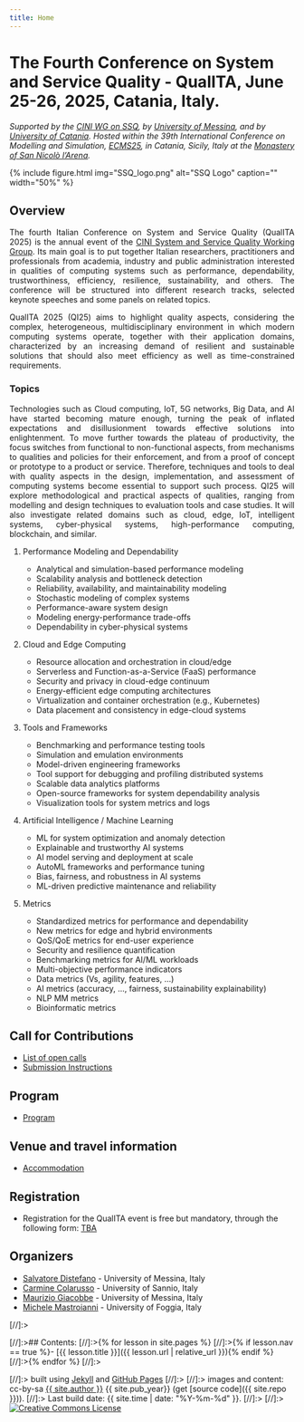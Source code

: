 ```yaml
---
title: Home
---
```


# The Fourth Conference on System and Service Quality - QualITA, June 25-26, 2025, Catania, Italy.

*Supported by the [CINI WG on SSQ](https://www.consorzio-cini.it/index.php/it/gdl/system-and-service-quality),
by [University of Messina](https://international.unime.it/),
and by [University of Catania](https://www.unict.it/en).
Hosted within the 39th International Conference on Modelling and Simulation, [ECMS25](https://scs-europe.net/conf/ecms2025/), 
in Catania, Sicily, Italy at the [Monastery of San Nicolò l’Arena](https://www.monasterodeibenedettini.it/en/).*


{% include figure.html img="SSQ_logo.png" alt="SSQ Logo" caption="" width="50%" %}

## Overview

<p style='text-align: justify;'>
The fourth Italian Conference on System and Service Quality (QualITA 2025) 
is the annual event of the <a href="https://www.consorzio-cini.it/index.php/it/gdl/system-and-service-quality">
CINI System and Service Quality Working Group</a>. 
Its main goal is to put together Italian researchers, 
practitioners and professionals from academia, industry and public administration
interested in qualities of computing systems such as performance, dependability, 
trustworthiness, efficiency, resilience, sustainability, and others. 
The conference will be structured into different research tracks, 
selected keynote speeches and some panels on related topics.
</p>
	
<p style='text-align: justify;'>
QualITA 2025 (QI25) aims to highlight quality aspects, considering the complex,
heterogeneous, multidisciplinary environment in which modern computing systems operate, 
together with their application domains, characterized by an increasing demand of resilient 
and sustainable solutions that should also meet efficiency as well as time-constrained requirements. 
</p>

### Topics
<p style='text-align: justify;'>
Technologies such as Cloud computing, IoT, 5G networks, Big Data, and AI have started 
becoming mature enough, turning the peak of inflated expectations and disillusionment 
towards effective solutions into enlightenment. To move further towards the plateau of 
productivity, the focus switches from functional to non-functional aspects, from mechanisms 
to qualities and policies for their enforcement, and from a proof of concept or prototype 
to a product or service. Therefore, techniques and tools to deal with quality aspects 
in the design, implementation, and assessment of computing systems become essential to 
support such process. QI25 will explore methodological and practical aspects of qualities, 
ranging from modelling and design techniques to evaluation tools and case studies. 
It will also investigate related domains such as cloud, edge, IoT, intelligent systems, 
cyber-physical systems, high-performance computing, blockchain, and similar.
</p>

1. Performance Modeling and Dependability
   - Analytical and simulation-based performance modeling
   - Scalability analysis and bottleneck detection
   - Reliability, availability, and maintainability modeling
   - Stochastic modeling of complex systems
   - Performance-aware system design
   - Modeling energy-performance trade-offs
   - Dependability in cyber-physical systems

2. Cloud and Edge Computing
   - Resource allocation and orchestration in cloud/edge
   - Serverless and Function-as-a-Service (FaaS) performance
   - Security and privacy in cloud-edge continuum
   - Energy-efficient edge computing architectures
   - Virtualization and container orchestration (e.g., Kubernetes)
   - Data placement and consistency in edge-cloud systems

3. Tools and Frameworks
   - Benchmarking and performance testing tools
   - Simulation and emulation environments
   - Model-driven engineering frameworks
   - Tool support for debugging and profiling distributed systems
   - Scalable data analytics platforms
   - Open-source frameworks for system dependability analysis
   - Visualization tools for system metrics and logs

4. Artificial Intelligence / Machine Learning
   - ML for system optimization and anomaly detection
   - Explainable and trustworthy AI systems
   - AI model serving and deployment at scale
   - AutoML frameworks and performance tuning
   - Bias, fairness, and robustness in AI systems
   - ML-driven predictive maintenance and reliability

5. Metrics
   - Standardized metrics for performance and dependability
   - New metrics for edge and hybrid environments
   - QoS/QoE metrics for end-user experience
   - Security and resilience quantification
   - Benchmarking metrics for AI/ML workloads
   - Multi-objective performance indicators
   - Data metrics (Vs, agility, features, ...)
   - AI metrics (accuracy, ..., fairness, sustainability explainability)
   - NLP MM metrics
   - Bioinformatic metrics

## Call for Contributions

- [List of open calls](0-Calls.html)
- [Submission Instructions](0-Calls.html#submission-instructions)

## Program

- [Program](1-Program.html)

## Venue and travel information

- [Accommodation](https://scs-europe.net/conf/ecms2025/venue/accomodation/)

## Registration
- Registration for the QualITA event is free but mandatory, through the following form: 
  [TBA]()

## Organizers
- [Salvatore Distefano](https://archivio.unime.it/it/persona/salvatore-distefano) - University of Messina, Italy
- [Carmine Colarusso](https://orcid.org/0000-0002-0914-1315) - University of Sannio, Italy
- [Maurizio Giacobbe](https://orcid.org/0000-0001-6178-7132) - University of Messina, Italy
- [Michele Mastroianni](https://www.unifg.it/it/rubrica/michele-mastroianni) - University of Foggia, Italy
	

[//]:><div class="toc" markdown="1">
[//]:>## Contents:
[//]:>{% for lesson in site.pages %}
[//]:>{% if lesson.nav == true %}- [{{ lesson.title }}]({{ lesson.url | relative_url }}){% endif %}
[//]:>{% endfor %}
[//]:></div>
 
[//]:> built using [Jekyll](https://jekyllrb.com/) and [GitHub Pages](https://pages.github.com/)
[//]:>
[//]:> images and content: cc-by-sa <a href="https://github.com/{{ site.github_username }}">{{ site.author }}</a> {{ site.pub_year}} (get [source code]({{ site.repo }})).
[//]:> Last build date: {{ site.time | date: "%Y-%m-%d" }}.
[//]:>
[//]:> <a href="http://creativecommons.org/licenses/by-sa/4.0/" rel="license"><img style="border-width: 0;" src="https://i.creativecommons.org/l/by-sa/4.0/88x31.png" alt="Creative Commons License" /></a>
